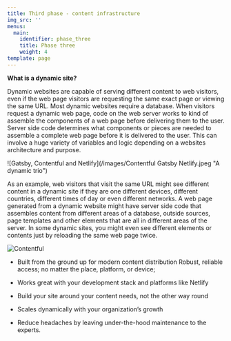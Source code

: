 ```yaml
---
title: Third phase - content infrastructure
img_src: ''
menus:
  main:
    identifier: phase_three
    title: Phase three
    weight: 4
template: page
---
```

**What is a dynamic site?**

Dynamic websites are capable of serving different content to web visitors, even if the web page visitors are requesting the same exact page or viewing the same URL. Most dynamic websites require a database. When visitors request a dynamic web page, code on the web server works to kind of assemble the components of a web page before delivering them to the user. Server side code determines what components or pieces are needed to assemble a complete web page before it is delivered to the user. This can involve a huge variety of variables and logic depending on a websites architecture and purpose.

![Gatsby, Contentful and Netlify](/images/Contentful Gatsby Netlify.jpeg "A dynamic trio")

As an example, web visitors that visit the same URL might see different content in a dynamic site if they are one different devices, different countries, different times of day or even different networks. A web page generated from a dynamic website might have server side code that assembles content from different areas of a database, outside sources, page templates and other elements that are all in different areas of the server. In some dynamic sites, you might even see different elements or contents just by reloading the same web page twice.

![Contentful](/images/Contentful_gross.jpeg "Static site generators + content infrastructure")

* Built from the ground up for modern content distribution Robust, reliable access; no matter the place, platform, or device;

* Works great with your development stack and platforms like Netlify

* Build your site around your content needs, not the other way round

* Scales dynamically with your organization’s growth

* Reduce headaches by leaving under-the-hood maintenance to the experts.

